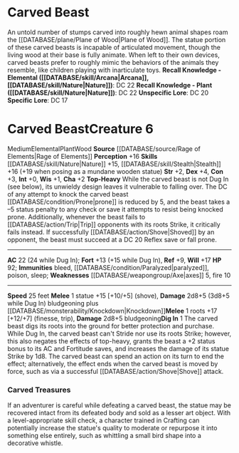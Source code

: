 ﻿---
ac: '22'
alignment: null
all_resistance: null
burrow_speed: null
charisma: '+2'
climb_speed: null
constitution: '+3'
creature_ability:
- Dig In
- Top-Heavy
creature_family: '[[DATABASE/monsterfamily/Elemental, Wood|Elemental, Wood]]'
description: 'An untold number of stumps carved into roughly hewn animal shapes roam
  the [[DATABASE/plane/Plane of Wood|Plane of Wood]] . The statue portion of these
  carved beasts is incapable of articulated movement, though the living wood at their
  base is fully animate. When left to their own devices, carved beasts prefer to roughly
  mimic the behaviors of the animals they resemble, like children playing with inarticulate
  toys.<br/><br/><b><u>Recall Knowledge - Elemental</u> ( [[DATABASE/skill/Arcana|Arcana]]
  , [[DATABASE/skill/Nature|Nature]] )</b>: DC 22<br/><b><u>Recall Knowledge - Plant</u>
  ( [[DATABASE/skill/Nature|Nature]] )</b>: DC 22<br/><b><u>Unspecific Lore</u></b>:
  DC 20<br/><b><u>Specific Lore</u></b>: DC 17'
dexterity: '+4'
element: Wood
fly_speed: null
fortitude: '+13'
hardness: null
hp: '92'
id: '2675'
immunity:
- bleed
- '[[DATABASE/condition/Paralyzed|paralyzed]]'
- '[[DATABASE/trait/Poison|poison]]'
- '[[DATABASE/trait/Sleep|sleep]]'
intelligence: '+0'
land_speed: '25'
language: null
level: '6'
max_speed: '25'
name: Carved Beast
perception: '+16'
rarity: Common
reflex: '+9'
resistance: null
rus_type_level: null
school: null
sense: null
size: Medium
skill:
- '[[DATABASE/skill/Nature|Nature]] +15'
- '[[DATABASE/skill/Stealth|Stealth]] +16'
source: '[[DATABASE/source/Rage of Elements|Rage of Elements]]'
speed:
- 25 feet
spell: null
strength: '+2'
strength_req: '2'
strongest_save:
- Will
swim_speed: null
trait:
- '[[DATABASE/trait/Elemental|Elemental]]'
- '[[DATABASE/trait/Plant|Plant]]'
- '[[DATABASE/trait/Wood|Wood]]'
type: Creature
vision: null
weakest_save:
- Reflex
weakness:
- '[[DATABASE/weapongroup/Axe|axes]] 5'
- '[[DATABASE/trait/Fire|fire]] 10'
will: '+17'
wisdom: '+1'

---
# Carved Beast

An untold number of stumps carved into roughly hewn animal shapes roam the [[DATABASE/plane/Plane of Wood|Plane of Wood]]. The statue portion of these carved beasts is incapable of articulated movement, though the living wood at their base is fully animate. When left to their own devices, carved beasts prefer to roughly mimic the behaviors of the animals they resemble, like children playing with inarticulate toys.
**Recall Knowledge - Elemental ([[DATABASE/skill/Arcana|Arcana]], [[DATABASE/skill/Nature|Nature]])**: DC 22
**Recall Knowledge - Plant ([[DATABASE/skill/Nature|Nature]])**: DC 22
**Unspecific Lore**: DC 20
**Specific Lore**: DC 17

# Carved Beast<span class="item-type">Creature 6</span>

<span class="trait-size item-trait">Medium</span><span class="item-trait">Elemental</span><span class="item-trait">Plant</span><span class="item-trait">Wood</span>
**Source** [[DATABASE/source/Rage of Elements|Rage of Elements]]
**Perception** +16
**Skills** [[DATABASE/skill/Nature|Nature]] +15, [[DATABASE/skill/Stealth|Stealth]] +16 (+19 when posing as a mundane wooden statue)
**Str** +2, **Dex** +4, **Con** +3, **Int** +0, **Wis** +1, **Cha** +2
**Top-Heavy** While the carved beast is not Dug In (see below), its unwieldy design leaves it vulnerable to falling over. The DC of any attempt to knock the carved beast [[DATABASE/condition/Prone|prone]] is reduced by 5, and the beast takes a –5 status penalty to any check or save it attempts to resist being knocked prone. Additionally, whenever the beast fails to [[DATABASE/action/Trip|Trip]] opponents with its roots Strike, it critically fails instead. If successfully [[DATABASE/action/Shove|Shoved]] by an opponent, the beast must succeed at a DC 20 Reflex save or fall prone.

---
**AC** 22 (24 while Dug In); **Fort** +13 (+15 while Dug In), **Ref** +9, **Will** +17
**HP** 92; **Immunities** bleed, [[DATABASE/condition/Paralyzed|paralyzed]], poison, sleep; **Weaknesses** [[DATABASE/weapongroup/Axe|axes]] 5, fire 10

---
**Speed** 25 feet
<span class="in-box-ability">**Melee** <span class="action-icon">1</span> statue +15 [+10/+5] (shove), **Damage** 2d8+5 (3d8+5 while Dug In) bludgeoning plus [[DATABASE/monsterability/Knockdown|Knockdown]]</span><span class="in-box-ability">**Melee** <span class="action-icon">1</span> roots +17 [+12/+7] (finesse, trip), **Damage** 2d8+5 bludgeoning</span><span class="in-box-ability">**Dig In** <span class="action-icon">1</span> The carved beast digs its roots into the ground for better protection and purchase. While Dug In, the carved beast can't Stride nor use its roots Strike; however, this also negates the effects of top-heavy, grants the beast a +2 status bonus to its AC and Fortitude saves, and increases the damage of its statue Strike by 1d8. The carved beast can spend an action on its turn to end the effect; alternatively, the effect ends when the carved beast is moved by force, such as via a successful [[DATABASE/action/Shove|Shove]] attack.</span>

###  Carved Treasures

If an adventurer is careful while defeating a carved beast, the statue may be recovered intact from its defeated body and sold as a lesser art object. With a level-appropriate skill check, a character trained in Crafting can potentially increase the statue's quality to moderate or repurpose it into something else entirely, such as whittling a small bird shape into a decorative whistle.